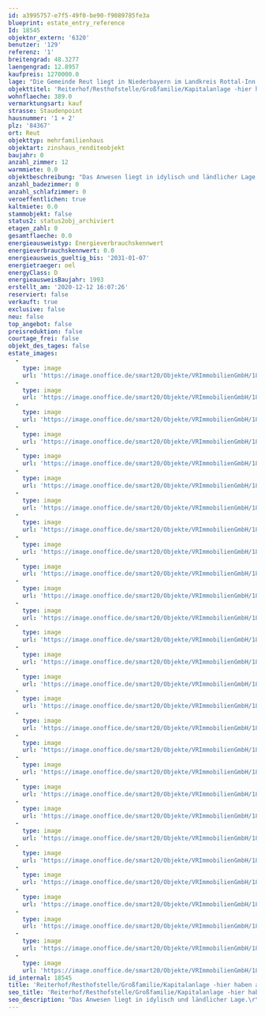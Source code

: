 ```yaml
---
id: a3995757-e7f5-49f0-be90-f9089785fe3a
blueprint: estate_entry_reference
Id: 18545
objektnr_extern: '6320'
benutzer: '129'
referenz: '1'
breitengrad: 48.3277
laengengrad: 12.8957
kaufpreis: 1270000.0
lage: "Die Gemeinde Reut liegt in Niederbayern im Landkreis Rottal-Inn. Die Entfernungen zur Kreisstadt Eggenfelden beträgt rd. 18 km, Simbach rd. 7 km, Burghausen rd. 16 km und Altötting rd. 20 km. \r\n\r\nDie nächstgelegenen Bahnstationen auf der Strecke München - Simbach sind Simbach (rd. 10 km) und Julbach (rd. 13 km).\r\n\r\nDie Gemeinde ist Mitglied der Verwaltungsgemeinschaft Tann.\r\n\r\nDie Gemeinde verfügt über 108 Ortsteile und es gibt die Gemarkungen Randling, Reut und Taubenbach.\r\n\r\nDie derzeitige Einwohnerzahl beträgt rd. 1.700 Personen.\r\n\r\nWirtschaftlich sind in der Gemeinde produzierenden und verarbeitendes Gewerbe, Bauhauptgewerbe, landwirtschaftliche Betriebe und sonstige Wirtschaftsbereiche vorhanden.\r\n\r\nDas Anwesen liegt in ländlicher Lage und Umgebung in mitten der typischen niederbayerischen Hügellandschaft."
objekttitel: 'Reiterhof/Resthofstelle/Großfamilie/Kapitalanlage -hier haben alle Platz-'
wohnflaeche: 389.0
vermarktungsart: kauf
strasse: Staudenpoint
hausnummer: '1 + 2'
plz: '84367'
ort: Reut
objekttyp: mehrfamilienhaus
objektart: zinshaus_renditeobjekt
baujahr: 0
anzahl_zimmer: 12
warmmiete: 0.0
objektbeschreibung: "Das Anwesen liegt in idylisch und ländlicher Lage.\r\n\r\nEine Nutzung ist in den bereichen Reiterhof/Resthofstelle, Kapitalanlage, Eigennutzung oder entsprechende Mischformen möglich/denkbar. \r\n\r\nAuf dem Grundstück befinden sich 3 Gebäude, Obstgarten, Abwasserteich, Brunnen (Nutzwasser)\r\nund Freifläche. \r\n\r\n\r\n\r\n\r\n\r\n\r\n\r\nDetails: \r\n\r\nA) EFH mit EG, OG, DG, Teil-KG, Garage und Wirtschaftsgebäude EG und OG (Nutzung z.B. Heu-/Strohlager, \r\n    Tenne), BJ 1984\r\n\r\n- Vermietungseinheit EFH + Garage + Garten;  Wfl. EG + OG rd. 133 m², Nfl im KG rd. 54 m², \r\n   vermietet seit 12/2006, derzeitige Kaltmiete 550,00 € mtl.\r\n- Vermietungseinheit Wirtschaftsgebäudeteil; Nfl.  EG rd. 80 m² + OG rd. 99 m², Eigennutzung, Gebäudeteil\r\n  war seit Errichtung des Hauses nicht in Nutzung/Betrieb\r\n- Energiebedarfsausweis gültig bis 17.12.2027, BJ Wärmeerzeuger 1984, Energiebedarf 217,7 kWH/ (m² a), \r\n  Energieklasse G\r\n  \r\nB) 3-Familienhaus (EG, OG, DG und KG) und zwei Einzelgaragen, BJ 1993\r\n\r\n- Vermietungseinheit Wohnung EG (3 Zimmer, Flur, Küche, Speis, WC und Bad) + KG-Raum + Einzelgarage + \r\n  Garten, Wfl. 96 m², vermietet seit 12/1999, derzeitige Kaltmiete 451,00 € mtl.\r\n- Vermietungseinheit Wohnung OG (3 Zimmer, Flur, Küche, Speis, WC, Bad und Balkon) + KG-Raum + \r\n  Einzelgarage + Garten, Wfl. 96 m², frei/unvermietet, derzeitige Marktmiete rd. 650,00 €\r\n- Vermietungseinheit Wohnung DG (2 Zimmer, Flur, Küche, Bad/WC und Balkon) + KG-Raum,\r\n  Wfl. rd. 64 m², vermietet, frei zum 01.02.2022, derzeitige Marktmiete rd. 450,00 € mtl.\r\n- KG Teilfläche wohnwirtschaftlich (2 Zimmer, Flur, Waschen) ausgebaut, Nfl. rd. 35 m²,  Eigennutzung\r\n  KG-Restfläche Keller und Technik, Nfl. rd. 199 m²   \r\n- Energieverbrauchsausweis gültig bis 07.01.2031, BJ Wärmeerzeuger 1991, Energieverbrauch\r\n111,30 kWH/ (m²a), Energieklasse D\r\n\r\nC) Wirtschaftsgebäude (z.B. Stallung, Heu-/Strohlager), BJ 1990\r\n\r\n- Nfl. EG rd. 228 m² + OG rd. 209 m², Eigennutzung, Gebäude war seit Errichtung nicht in Nutzung/Betrieb\r\n\r\nDie vorgenannten Flächen mit der Bezeichnung Eigennutzung werden in Rahmen des Verkaufs frei.\r\n\r\nDie Gebäude wurden in den Errichtungsjahren in sehr hochwertiger und guter Massivbauweise errichtet. Der derzeitige Gebäudezustand ist als sehr gut und sehr gepflegt zu bezeichnen.  \r\n\r\nDie Wasserversorgung erfolgt über die örtliche zentraler Gemeindeversorgung. Zusätzlich ist ein Tiefbrunnen für Nutzwasser vorhanden. Das Abwasser wir über eine Biokläranlage mit  Abwasserteich entsorgt."
anzahl_badezimmer: 0
anzahl_schlafzimmer: 0
veroeffentlichen: true
kaltmiete: 0.0
stammobjekt: false
status2: status2obj_archiviert
etagen_zahl: 0
gesamtflaeche: 0.0
energieausweistyp: Energieverbrauchskennwert
energieverbrauchskennwert: 0.0
energieausweis_gueltig_bis: '2031-01-07'
energietraeger: oel
energyClass: D
energieausweisBaujahr: 1993
erstellt_am: '2020-12-12 16:07:26'
reserviert: false
verkauft: true
exclusive: false
neu: false
top_angebot: false
preisreduktion: false
courtage_frei: false
objekt_des_tages: false
estate_images:
  -
    type: image
    url: 'https://image.onoffice.de/smart20/Objekte/VRImmobilienGmbH/18545/9c88d56a-28cf-4432-8e7a-106f57610a87.jpg'
  -
    type: image
    url: 'https://image.onoffice.de/smart20/Objekte/VRImmobilienGmbH/18545/3307e374-e2e1-4101-884a-fb8a0793c88a.jpg'
  -
    type: image
    url: 'https://image.onoffice.de/smart20/Objekte/VRImmobilienGmbH/18545/f21225be-7b2d-4dd1-9642-729e74fcffb8.jpg'
  -
    type: image
    url: 'https://image.onoffice.de/smart20/Objekte/VRImmobilienGmbH/18545/5d6f460d-2ce2-4d6e-9ad0-56e323d87f52.jpg'
  -
    type: image
    url: 'https://image.onoffice.de/smart20/Objekte/VRImmobilienGmbH/18545/30891c62-0165-4292-804d-ad9ca2d82dfd.jpg'
  -
    type: image
    url: 'https://image.onoffice.de/smart20/Objekte/VRImmobilienGmbH/18545/838fb79f-3ae0-4227-b8d9-f215dac13ab8.jpg'
  -
    type: image
    url: 'https://image.onoffice.de/smart20/Objekte/VRImmobilienGmbH/18545/d72d2522-7b91-4ed3-b255-64db5961a09a.jpg'
  -
    type: image
    url: 'https://image.onoffice.de/smart20/Objekte/VRImmobilienGmbH/18545/7d8357bf-1559-4b5b-aff1-a463ca9934d4.jpg'
  -
    type: image
    url: 'https://image.onoffice.de/smart20/Objekte/VRImmobilienGmbH/18545/6d34e25b-393e-4158-b98e-e01ddff0e795.jpg'
  -
    type: image
    url: 'https://image.onoffice.de/smart20/Objekte/VRImmobilienGmbH/18545/be70bf44-8020-42d4-b4c8-d1d8779a372e.jpg'
  -
    type: image
    url: 'https://image.onoffice.de/smart20/Objekte/VRImmobilienGmbH/18545/5719c7eb-36e1-4e20-aa5b-877e5e626ed2.jpg'
  -
    type: image
    url: 'https://image.onoffice.de/smart20/Objekte/VRImmobilienGmbH/18545/49344c61-d518-4243-b748-7f04755afaeb.jpg'
  -
    type: image
    url: 'https://image.onoffice.de/smart20/Objekte/VRImmobilienGmbH/18545/d688bd81-1ad0-407f-a650-229ad11ad9cf.jpg'
  -
    type: image
    url: 'https://image.onoffice.de/smart20/Objekte/VRImmobilienGmbH/18545/a9dd16eb-5034-4cc3-8dc3-6f0d5a69b341.jpg'
  -
    type: image
    url: 'https://image.onoffice.de/smart20/Objekte/VRImmobilienGmbH/18545/a9b3e5bc-f4fa-4552-88be-3093bbe90599.jpg'
  -
    type: image
    url: 'https://image.onoffice.de/smart20/Objekte/VRImmobilienGmbH/18545/3763ab70-a9c6-4e9d-b827-2189cd0311dc.jpg'
  -
    type: image
    url: 'https://image.onoffice.de/smart20/Objekte/VRImmobilienGmbH/18545/bd3a630f-e1ab-499d-a0af-5a3ad08b6736.jpg'
  -
    type: image
    url: 'https://image.onoffice.de/smart20/Objekte/VRImmobilienGmbH/18545/a3128015-c39d-48c0-808a-6a7439701f71.jpg'
  -
    type: image
    url: 'https://image.onoffice.de/smart20/Objekte/VRImmobilienGmbH/18545/0648891f-ee83-41db-8963-f18ca5946494.jpg'
  -
    type: image
    url: 'https://image.onoffice.de/smart20/Objekte/VRImmobilienGmbH/18545/3258c93f-de6c-430d-87bf-1a0562f3f491.jpg'
  -
    type: image
    url: 'https://image.onoffice.de/smart20/Objekte/VRImmobilienGmbH/18545/811f435b-1dcd-438e-a352-a8daea2318e1.jpg'
  -
    type: image
    url: 'https://image.onoffice.de/smart20/Objekte/VRImmobilienGmbH/18545/580fbdc4-c4db-47fa-9716-d212ac91fef7.jpg'
  -
    type: image
    url: 'https://image.onoffice.de/smart20/Objekte/VRImmobilienGmbH/18545/5a193337-191f-41e0-b8f1-58c618fc4cb8.jpg'
  -
    type: image
    url: 'https://image.onoffice.de/smart20/Objekte/VRImmobilienGmbH/18545/c2e827b7-592f-4b76-9276-0a4c2cb12928.jpg'
  -
    type: image
    url: 'https://image.onoffice.de/smart20/Objekte/VRImmobilienGmbH/18545/7545e667-d2df-4d5e-9fe4-c7c3c7cd5fca.jpg'
  -
    type: image
    url: 'https://image.onoffice.de/smart20/Objekte/VRImmobilienGmbH/18545/46eb7b53-0c57-46ed-9f4d-f9c2b9785deb.jpg'
  -
    type: image
    url: 'https://image.onoffice.de/smart20/Objekte/VRImmobilienGmbH/18545/8f8568f1-8301-4c9a-8fd1-488e9380e173.jpg'
  -
    type: image
    url: 'https://image.onoffice.de/smart20/Objekte/VRImmobilienGmbH/18545/b411c1f2-29bb-4a34-a5c5-fececdfdb4d1.jpg'
id_internal: 18545
title: 'Reiterhof/Resthofstelle/Großfamilie/Kapitalanlage -hier haben alle Platz-'
seo_title: 'Reiterhof/Resthofstelle/Großfamilie/Kapitalanlage -hier haben alle Platz-'
seo_description: "Das Anwesen liegt in idylisch und ländlicher Lage.\r\n\r\nEine Nutzung ist in den bereichen Reiterhof/Resthofstelle, Kapitalanlage, Eigennutzung oder entsprechende"
---
```


